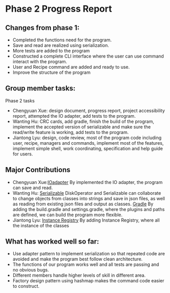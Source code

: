 # Phase 2 Progress Report
## Changes from phase 1:
- Completed the functions need for the program.
- Save and read are realized using serialization.
- More tests are added to the program
- Constructed a complete CLI interface where the user can use command interact with the program.
- User and Recipe command are added and ready to use.
- Improve the structure of the program

## Group member tasks:
Phase 2 tasks
- Chengyuan Xue: design document, progress report, project accessibility report, attempted the IO adapter, add tests to the program.
- Wanting Hu: CRC cards, add gradle, finish the build of the program, implement the accepted version of serializable and make sure the read/write feature is working, add tests to the program.
- Jiantong Lyu: design, code review, most of the program code including user, recipe, managers and commands, implement most of the features, implement simple shell, work coordinating, specification and help guide for users.

## Major Contributions
- Chengyuan Xue:[IOadapter](https://github.com/CSC207-UofT/course-project-hello-kitchen/pull/48) By implemented the IO adapter, the program can save and read.
- Wanting Hu: [Serializable](https://github.com/CSC207-UofT/course-project-hello-kitchen/pull/51) DiskOperator and Serializable can collaborate to change objects from classes into strings and save in json files, as well as reading from existing json files and output as classes. 
[Gradle](https://github.com/CSC207-UofT/course-project-hello-kitchen/pull/46) By adding the build.gradle and settings.gradle, where the plugins and paths are defined, we can build the program more flexible.
- Jiantong Lyu: [Instance Registry](https://github.com/CSC207-UofT/course-project-hello-kitchen/pull/63) By adding Instance Registry, where all the instance of the classes

## What has worked well so far:
- Use adapter pattern to implement serialization so that repeated code are avoided and make the program best follow clean architecture.
- The functions of our program works well and all tests are passing and no obvious bugs.
- Different members handle higher levels of skill in different area.
- Factory design pattern using hashmap makes the command code easier to construct.
